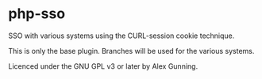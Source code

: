 # php-sso
SSO with various systems using the CURL-session cookie technique.

This is only the base plugin. Branches will be used for the various systems.

Licenced under the GNU GPL v3 or later by Alex Gunning.

